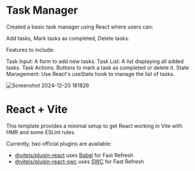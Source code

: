 # Task Manager

 Created a basic task manager using React where users can:
 
   Add tasks,
   Mark tasks as completed,
   Delete tasks.

Features to include:

Task Input: A form to add new tasks.
Task List: A list displaying all added tasks.
Task Actions: Buttons to mark a task as completed or delete it.
State Management: Use React's useState hook to manage the list of tasks.

![Screenshot 2024-12-20 181826](https://github.com/user-attachments/assets/8cc81b56-43d6-46db-a6fb-37f86e026be1)


# React + Vite

This template provides a minimal setup to get React working in Vite with HMR and some ESLint rules.

Currently, two official plugins are available:

- [@vitejs/plugin-react](https://github.com/vitejs/vite-plugin-react/blob/main/packages/plugin-react/README.md) uses [Babel](https://babeljs.io/) for Fast Refresh
- [@vitejs/plugin-react-swc](https://github.com/vitejs/vite-plugin-react-swc) uses [SWC](https://swc.rs/) for Fast Refresh
